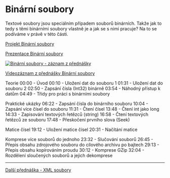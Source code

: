 # Binární soubory

Textové soubory jsou speciálním případem souborů binárních. Takže jak to tedy s těmi binárními soubory vlastně je a jak se s nimi pracuje? Na to se podíváme v právě v této části.

[Projekt Binární soubory](https://github.com/PetrVobornik/prednasky/tree/master/ZakladyCs/11-SouboryBinarni/Soubory3)

[Prezentace Binární soubory](https://github.com/PetrVobornik/prednasky/blob/master/ZakladyCs/11-SouboryBinarni/soubory-binarni.ppsx)

[![Binární soubory - záznam z přednášky](https://img.youtube.com/vi/jOrlylRYjPc/0.jpg)](https://youtu.be/jOrlylRYjPc)

[Videozáznam z přednášky Binární soubory](https://youtu.be/jOrlylRYjPc)


Teorie
00:00 - Úvod
00:10 - Uložení dat do souboru 1
01:31 - Uložení dat do souboru 2
02:50 - Zapsání čísla (Int32) binárně
03:54 - Náhodný přístup k datům
04:49 - Třídy pro práci s binárními soubory

Praktické ukázky
06:22 - Zapsání čísla do binárního souboru
10:04 - Zapsání více čísel do souboru
11:31 - Čtení čísel
13:48 - Čtení int jako long
14:33 - Zapisování textových řetězců (string)
16:58 - Čtení textových řetězců ze souboru
17:48 - Přeskočení prvního slova (Seek)

Matice čísel
19:12 - Uložení matice čísel
20:31 - Načítání matice

Komprese více souborů do jednoho
23:32 - Slučování souborů
26:45 - Přepis obsahu zdrojového souboru do cílového archivu po bajtech
29:13 - Přepis obsahu kopírováním proudu
30:12 - Komprese GZip
32:04 - Rozdělení sloučených souborů a jejich dekomprese

---

[Další přednáška - XML soubory](https://github.com/PetrVobornik/prednasky/tree/master/ZakladyCs/12-SouboryXML)
